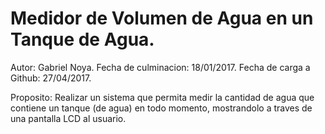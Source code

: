 # Medidor de Volumen de Agua en un Tanque de Agua.

Autor: Gabriel Noya.
Fecha de culminacion: 18/01/2017.
Fecha de carga a Github: 27/04/2017.

Proposito: Realizar un sistema que permita medir la cantidad de agua que contiene un tanque (de agua) en todo momento, mostrandolo a traves de una pantalla LCD al usuario.

